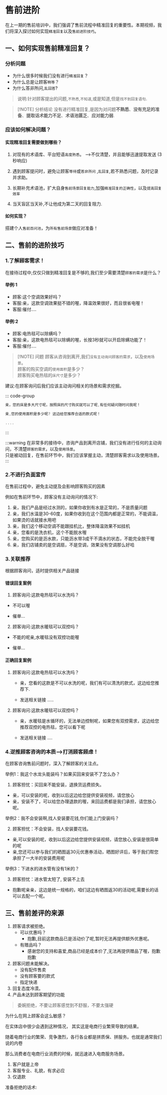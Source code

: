 <PasswordPage password="789789">

# 售前进阶

在上一期的售前培训中，我们强调了售前流程中精准回复的重要性。本期视频，我们将深入探讨如何实现`精准回复`以及`售前进阶技巧`。

##  一、如何实现售前精准回复？
### 分析问题

* 为什么很多时候我们没有进行`精准回复`？
* 为什么总是让顾客`稍等`？
* 为什么答非所问,`乱回答`? 

> 说明:针对顾客提出的问题,`不熟悉`,`不知道`,或是知道,但是`找不到回复语句`.


>[!NOTE] 分析结论
没有进行精准回复,是因为对问题**不熟悉**、**没有充足的准备**、**提取话术能力不足**、**术语池匮乏**、**应对能力弱**.

### 应该如何解决问题？

#### 实现精准回复需要做到哪些？

1. 对现有的术语库、平台短语`高度熟悉`。 -->不仅清楚，并且能够迅速提取发送 (3秒响应)

2. 遇到顾客提问时，避免让顾客`等待`或`答非所问` ,`乱回复`,若不熟悉问题，及时记录并求助。

3. 长期补充术语池，扩大自身`售前场景回复能力`,加强`精准回复的正确性`，以及`提高回复效率`

4. 当天盲区当天补,不让他成为第二天的回复阻力.


#### 如何实现？
搭建个人`售前百问池`，为`所有售前场景`做应对准备！



## 二、售前的进阶技巧

### 1.了解顾客需求！
在接待过程中,仅仅只做到精准回复是不够的,我们至少需要清楚`顾客的需求`是什么？

#### 举例:1
* 顾客:这个空调效果好吗？
* 客服:亲，这款空调效果挺不错的喔，降温效果很好，而且很省电喔！
* 客服:催付....

#### 举例:2
* 顾客:电热毯可以除螨吗？
* 客服:亲，这款电热毯可以除螨的喔，长按3秒就可以开启除螨功能了！
* 客服:催付....

>[!NOTE]  问题
顾客从咨询到离开,我们`没有主动询问顾客的需求`，以及`使用场景`。<br  >
顾客的购买空调的`使用面积`是多少？<br>
顾客购买电热毯的`床尺寸`是多少？<br>

建议:在顾客询问后我们应该主动询问相关的场景和需求挖掘。

::: code-group
``` c# [电热毯]
亲，您的床是多大尺寸呢，按照床的尺寸购买就可以了呢,有任何疑问随时问我呢！
```

``` c# [移动空调]
亲,您的使用面积是多少呢? 这边给您推荐合适的款式呢！
```
``` c# [其他]
....
```
:::

:::warning
在非常多的接待中，咨询产品到离开店铺，我们没有进行任何的主动询问，不清楚`顾客的需求`，以及`使用场景`。<br>
只是被动回复，在售前环节中，我们应该掌握主动，清楚顾客需求以及使用场景。
:::



### 2.不进行负面宣传

在售前过程中，避免主动提及会影响顾客购买的因素

例如在售前环节中，顾客没有主动询问的情况下:

1. 亲，我们产品是经过水测的，如果你收到有水是正常的，不是质量问题
2. 亲，我们水温是30-60度，如果你收到在这个范围内都是正常的，不能调温，如果烫的话就接水用吧
3. 亲，我们这个移动空调不能跟挂机比，整体降温效果不如挂机
4. 亲，您看的是洗衣机，这个不能脱水喔
5. 亲，您购买的是沥水款，只能沥水带3成干不滴水的状态，不能完全脱干喔
6. 亲，我们店铺卖的是空调扇，不是空调，效果没有空调那么好哈



### 3.关联推荐

根据顾客询问，适时提供相关产品链接

#### 错误回复案例

1. 顾客询问:这款电热毯可以水洗吗？

  * 不可以喔

  * 催单...

2. 顾客询问:这款水暖毯可以双控吗？

  * 不能的呢亲,水暖毯没有双控功能喔

  * 催单...

#### 正确回复案例
1. 顾客询问:这款电热毯可以水洗吗？

   * 亲，您看的这款是不可以水洗的呢，我们有可以清洗的款式，这边给您推荐下. 

   * 发送相关链接  .....

2. 顾客询问:这款水暖毯可以双控吗？

   * 亲，水暖毯是水循环的，无法单边控制呢，如果您有双控需求，这边给您推荐双控的电热毯，您可以看下呢

   * 发送相关链接   ....

     

### 4.逆推顾客咨询的本质-->打消顾客顾虑！

在顾客咨询售前问题时，深入了解顾客的关注点。

举例1：我这个水龙头能装吗？如果买回来安装不了怎么办？

1. 顾客担忧：买回来不能安装，退换货运费损失。
* 亲，可以安装的呢，收到以后这边给您提供安装视频，请您放心
* 亲，安装不了，可以给您办理退款的喔，来回运费都是我们承担，请您放心呢。

举例2：我不会安装啊,找人安装要花钱,你们能上门安装吗？

2. 顾客担忧：不会安装，找人安装要花钱。
* 亲,可以安装的呢，收到以后这边给您提供安装视频，请您放心,安装是很简单的呢
* 亲,您还可以参与我们的晒图返30元优惠券活动，晒图好评后，等于我们帮您承担了一大半的安装费用呢

举例3：下进水的进水管有没有1米的？

3. 顾客担忧：进水管太短了, 安装不上去
* 抱歉呢亲亲，这边是统一规格的，咱们这边有晒图返30的活动呢,需要长的话可以去配一个呢。


## 三、售前差评的来源

1. 顾客请求被拒绝。
   * 可以优惠吗？
      - 抱歉,目前这款商品已是活动价了呢,暂时无法再提供额外优惠呢。
   * 有赠品吗？
      - 感谢您的支持和喜爱,商品已经是成本价了,无法再提供赠品了喔，抱歉抱歉
2. 顾客问题未能解决。
   * 没有配件售卖
   * 没有顾客要的款式
   * 指定快递
3. 回复态度冷漠。
4. 产品未达到顾客期望的功能



> 委婉拒绝，不要让顾客感觉到不舒服，不要太强硬

为什么在网上顾客会这么敏感？

在实体店中很少会遇到这种情况， 其实这是电商行业繁荣导致的结果。

随着电商行业的繁荣、竞争激烈，各行各业都是拼质保、拼服务。也就是通常我们说的内卷

那么消费者在电商行业消费的时候，就迅速进入电商服务场景。

1. 客户就是上帝
2. 客服专业、礼貌，有求必应
3. 仅退款


准备拒绝的话术:


</PasswordPage>
